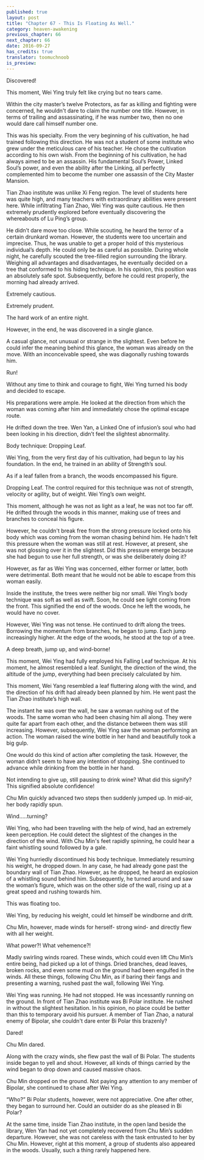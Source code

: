 ```yaml
---
published: true
layout: post
title: "Chapter 67 - This Is Floating As Well."
category: heaven-awakening
previous_chapter: 66
next_chapter: 66
date: 2016-09-27
has_credits: true
translator: toomuchnoob
is_preview:
---
```

Discovered!

This moment, Wei Ying truly felt like crying but no tears came.

Within the city master’s twelve Protectors, as far as killing and fighting were concerned, he wouldn't dare to claim the number one title. However, in terms of trailing and assassinating, if he was number two, then no one would dare call himself number one.
<!--more-->

This was his specialty. From the very beginning of his cultivation, he had trained following this direction. He was not a student of some institute who grew under the meticulous care of his teacher. He chose the cultivation according to his own wish. From the beginning of his cultivation, he had always aimed to be an assassin. His fundamental Soul’s Power, Linked Soul’s power, and even the ability after the Linking, all perfectly complemented him to become the number one assassin of the City Master Mansion. 

Tian Zhao institute was unlike Xi Feng region. The level of students here was quite high, and many teachers with extraordinary abilities were present here. While infiltrating Tian Zhao, Wei Ying was quite cautious. He then extremely prudently explored before eventually discovering the whereabouts of Lu Ping’s group.

He didn’t dare move too close. While scouting, he heard the terror of a certain drunkard woman. However, the students were too uncertain and imprecise. Thus, he was unable to get a proper hold of this mysterious individual’s depth. He could only be as careful as possible. During whole night, he carefully scouted the tree-filled region surrounding the library. Weighing all advantages and disadvantages, he eventually decided on a tree that conformed to his hiding technique. In his opinion, this position was an absolutely safe spot. Subsequently, before he could rest properly, the morning had already arrived.

Extremely cautious.

Extremely prudent.

The hard work of an entire night.

However, in the end, he was discovered in a single glance.

A casual glance, not unusual or strange in the slightest. Even before he could infer the meaning behind this glance, the woman was already on the move. With an inconceivable speed, she was diagonally rushing towards him.

Run!

Without any time to think and courage to fight, Wei Ying turned his body and decided to escape.

His preparations were ample. He looked at the direction from which the woman was coming after him and immediately chose the optimal escape route.

He drifted down the tree. Wen Yan, a Linked One of infusion’s soul who had been looking in his direction, didn’t feel the slightest abnormality.

Body technique: Dropping Leaf.

Wei Ying, from the very first day of his cultivation, had begun to lay his foundation. In the end, he trained in an ability of Strength’s soul.

As if a leaf fallen from a branch, the woods encompassed his figure.

Dropping Leaf. The control required for this technique was not of strength, velocity or agility, but of weight. Wei Ying’s own weight.

This moment, although he was not as light as a leaf, he was not too far off. He drifted through the woods in this manner, making use of trees and branches to conceal his figure.

However, he couldn't break free from the strong pressure locked onto his body which was coming from the woman chasing behind him. He hadn't felt this pressure when the woman was still at rest. However, at present, she was not glossing over it in the slightest. Did this pressure emerge because she had begun to use her full strength, or was she deliberately doing it?

However, as far as Wei Ying was concerned, either former or latter, both were detrimental. Both meant that he would not be able to escape from this woman easily.

Inside the institute, the trees were neither big nor small. Wei Ying’s body technique was soft as well as swift. Soon, he could see light coming from the front. This signified the end of the woods. Once he left the woods, he would have no cover.

However, Wei Ying was not tense. He continued to drift along the trees. Borrowing the momentum from branches, he began to jump. Each jump increasingly higher. At the edge of the woods, he stood at the top of a tree.

A deep breath, jump up, and wind-borne!

This moment, Wei Ying had fully employed his Falling Leaf technique. At his moment, he almost resembled a leaf. Sunlight, the direction of the wind, the altitude of the jump, everything had been precisely calculated by him. 

This moment, Wei Yang resembled a leaf fluttering along with the wind, and the direction of his drift had already been planned by him. He went past the Tian Zhao institute’s high wall. 

The instant he was over the wall, he saw a woman rushing out of the woods. The same woman who had been chasing him all along. They were quite far apart from each other, and the distance between them was still increasing. However, subsequently, Wei Ying saw the woman performing an action. The woman raised the wine bottle in her hand and beautifully took a big gulp.

One would do this kind of action after completing the task. However, the woman didn’t seem to have any intention of stopping. She continued to advance while drinking from the bottle in her hand.

Not intending to give up, still pausing to drink wine? What did this signify? This signified absolute confidence!

Chu Min quickly advanced two steps then suddenly jumped up. In mid-air, her body rapidly spun.

Wind…..turning?

Wei Ying, who had been traveling with the help of wind, had an extremely keen perception. He could detect the slightest of the changes in the direction of the wind. With Chu Min's feet rapidly spinning, he could hear a faint whistling sound followed by a gale.

Wei Ying hurriedly discontinued his body technique. Immediately resuming his weight, he dropped down. In any case, he had already gone past the boundary wall of Tian Zhao. However, as he dropped, he heard an explosion of a whistling sound behind him. Subsequently, he turned around and saw the woman’s figure, which was on the other side of the wall, rising up at a great speed and rushing towards him.

This was floating too.

Wei Ying, by reducing his weight, could let himself be windborne and drift.

Chu Min, however, made winds for herself- strong wind- and directly flew with all her weight.

What power?! What vehemence?! 

Madly swirling winds roared. These winds, which could even lift Chu Min’s entire being, had picked up a lot of things. Dried branches, dead leaves, broken rocks, and even some mud on the ground had been engulfed in the winds. All these things, following Chu Min, as if baring their fangs and presenting a warning, rushed past the wall, following Wei Ying.

Wei Ying was running. He had not stopped. He was incessantly running on the ground. In front of Tian Zhao institute was Bi Polar institute. He rushed in without the slightest hesitation. In his opinion, no place could be better than this to temporary avoid his pursuer. A member of Tian Zhao, a natural enemy of Bipolar, she couldn't dare enter Bi Polar this brazenly? 

Dared!

Chu Min dared.

Along with the crazy winds, she flew past the wall of Bi Polar. The students inside began to yell and shout. However, all kinds of things carried by the wind began to drop down and caused massive chaos.

Chu Min dropped on the ground. Not paying any attention to any member of Bipolar, she continued to chase after Wei Ying. 

“Who?” Bi Polar students, however, were not appreciative. One after other, they began to surround her. Could an outsider do as she pleased in Bi Polar?

At the same time, inside Tian Zhao institute, in the open land beside the library, Wen Yan had not yet completely recovered from Chu Min’s sudden departure. However, she was not careless with the task entrusted to her by Chu Min. However, right at this moment, a group of students also appeared in the woods. Usually, such a thing rarely happened here. 
